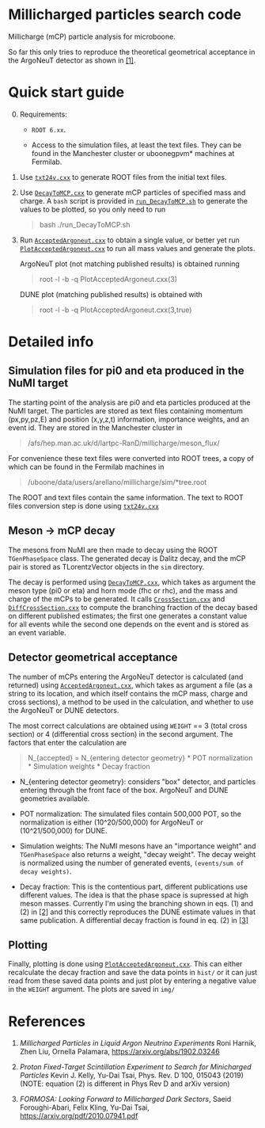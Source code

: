 # Millicharged particles search code

Millicharge (mCP) particle analysis for microboone.

So far this only tries to reproduce the theoretical geometrical
acceptance in the ArgoNeuT detector as shown in
[[1]](https://arxiv.org/abs/1902.03246).

# Quick start guide

0. Requirements:
   * `ROOT 6.xx`.
   
   * Access to the simulation files, at least the text files. They can
     be found in the Manchester cluster or uboonegpvm* machines at
     Fermilab.

1. Use [`txt24v.cxx`](txt24v.cxx) to generate ROOT files from the
   initial text files.

2. Use [`DecayToMCP.cxx`](DecayToMCP.cxx) to generate mCP particles of
   specified mass and charge. A `bash` script is provided in
   [`run_DecayToMCP.sh`](run_DecayToMCP.sh) to generate the values to
   be plotted, so you only need to run
   >bash ./run_DecayToMCP.sh

3. Run [`AcceptedArgoneut.cxx`](AcceptedArgoneut.cxx) to obtain a
   single value, or better yet run
   [`PlotAcceptedArgoneut.cxx`](PlotAcceptedArgoneut.cxx) to run all
   mass values and generate the plots.

   ArgoNeuT plot (not matching published results) is obtained running

   > root -l -b -q PlotAcceptedArgoneut.cxx(3)
   
   DUNE plot (matching published results) is obtained with 

   > root -l -b -q PlotAcceptedArgoneut.cxx(3,true)

# Detailed info

## Simulation files for pi0 and eta produced in the NuMI target

   The starting point of the analysis are pi0 and eta particles
   produced at the NuMI target. The particles are stored as text files
   containing momentum (px,py,pz,E) and position (x,y,z,t)
   information, importance weights, and an event id. They are stored
   in the Manchester cluster in
   >/afs/hep.man.ac.uk/d/lartpc-RanD/millicharge/meson_flux/

   For convenience these text files were converted into ROOT trees, a
   copy of which can be found in the Fermilab machines in
   >/uboone/data/users/arellano/millicharge/sim/*tree.root

   The ROOT and text files contain the same information. The text to
   ROOT files conversion step is done using [`txt24v.cxx`](txt24v.cxx)

## Meson -> mCP decay

   The mesons from NuMI are then made to decay using the ROOT
   `TGenPhaseSpace` class. The generated decay is Dalitz decay, and
   the mCP pair is stored as TLorentzVector objects in the `sim`
   directory.

   The decay is performed using [`DecayToMCP.cxx`](DecayToMCP.cxx),
   which takes as argument the meson type (pi0 or eta) and horn mode
   (fhc or rhc), and the mass and charge of the mCPs to be
   generated. It calls [`CrossSection.cxx`](CrossSection.cxx) and
   [`DiffCrossSection.cxx`](DiffCrossSection.cxx) to compute the
   branching fraction of the decay based on different published
   estimates; the first one generates a constant value for all events
   while the second one depends on the event and is stored as an event
   variable.

## Detector geometrical acceptance

   The number of mCPs entering the ArgoNeuT detector is calculated
   (and returned) using
   [`AcceptedArgoneut.cxx`](AcceptedArgoneut.cxx), which takes as
   argument a file (as a string to its location, and which itself
   contains the mCP mass, charge and cross sections), a method to be
   used in the calculation, and whether to use the ArgoNeuT or DUNE
   detectors.
   
   The most correct calculations are obtained using `WEIGHT` == 3
   (total cross section) or 4 (differential cross section) in the
   second argument. The factors that enter the calculation are

   > N_{accepted} = N_{entering detector geometry} * POT normalization
     * Simulation weights * Decay fraction

   * N_{entering detector geometry}: considers "box" detector, and
     particles entering through the front face of the box. ArgoNeuT
     and DUNE geometries available.

   * POT normalization: The simulated files contain 500,000 POT, so
     the normalization is either (10^20/500,000) for ArgoNeuT or
     (10^21/500,000) for DUNE.

   * Simulation weights: The NuMI mesons have an "importance weight"
     and `TGenPhaseSpace` also returns a weight, "decay weight". The
     decay weight is normalized using the number of generated events,
     `(events/sum of decay weights)`.

   * Decay fraction: This is the contentious part, different
     publications use different values. The idea is that the phase
     space is supressed at high meson masses. Currently I'm using the
     branching shown in eqs. (1) and (2) in
     [[2]](https://journals.aps.org/prd/pdf/10.1103/PhysRevD.100.015043)
     and this correctly reproduces the DUNE estimate values in that
     same publication. A differential decay fraction is found in
     eq. (2) in [[3]](https://arxiv.org/pdf/2010.07941.pdf)

## Plotting

   Finally, plotting is done using
   [`PlotAcceptedArgoneut.cxx`](PlotAcceptedArgoneut.cxx). This can
   either recalculate the decay fraction and save the data points in
   `hist/` or it can just read from these saved data points and just
   plot by entering a negative value in the `WEIGHT` argument. The
   plots are saved in `img/`


# References

1. *Millicharged Particles in Liquid Argon Neutrino Experiments* Roni
Harnik, Zhen Liu, Ornella Palamara, https://arxiv.org/abs/1902.03246

2. *Proton Fixed-Target Scintillation Experiment to Search for
Minicharged Particles* Kevin J. Kelly, Yu-Dai Tsai, Phys. Rev. D 100,
015043 (2019) (NOTE: equation (2) is different in Phys Rev D and arXiv
version)

3. *FORMOSA: Looking Forward to Millicharged Dark Sectors*, Saeid
Foroughi-Abari, Felix Kling, Yu-Dai Tsai,
https://arxiv.org/pdf/2010.07941.pdf